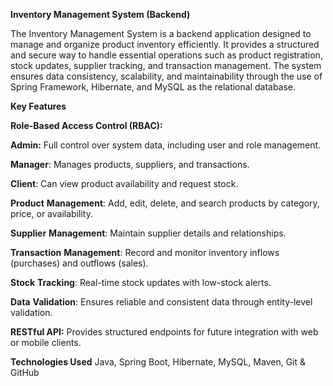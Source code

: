 **Inventory Management System (Backend)**

The Inventory Management System is a backend application designed to manage and organize product inventory efficiently.
It provides a structured and secure way to handle essential operations such as product registration, stock updates, supplier tracking, and transaction management.
The system ensures data consistency, scalability, and maintainability through the use of Spring Framework, Hibernate, and MySQL as the relational database.

**Key Features**

**Role-Based Access Control (RBAC):**

**Admin:** Full control over system data, including user and role management.

**Manager**: Manages products, suppliers, and transactions.

**Client**: Can view product availability and request stock.

**Product** **Management**: Add, edit, delete, and search products by category, price, or availability.

**Supplier** **Management**: Maintain supplier details and relationships.

**Transaction** **Management**: Record and monitor inventory inflows (purchases) and outflows (sales).

**Stock** **Tracking**: Real-time stock updates with low-stock alerts.

**Data** **Validation**: Ensures reliable and consistent data through entity-level validation.

**RESTful API:** Provides structured endpoints for future integration with web or mobile clients.

**Technologies Used**
Java, Spring Boot, Hibernate, MySQL,	Maven, Git & GitHub
